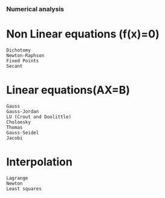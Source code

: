 ### Numerical analysis

# Non Linear equations (f(x)=0)
    Dichotomy
    Newton-Raphson
    Fixed Points
    Secant

# Linear equations(AX=B)
    Gauss
    Gauss-Jordan
    LU (Crout and Doolittle)
    Choloesky
    Thomas
    Gauss-Seidel
    Jacobi

# Interpolation
    Lagrange
    Newton
    Least squares



